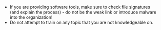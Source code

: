 
  * If you are providing software tools, make sure to check file signatures (and explain the process) - do not be the weak link or introduce malware into the organization!
  * Do not attempt to train on any topic that you are not knowledgeable on.
